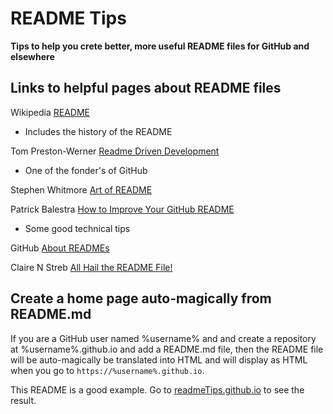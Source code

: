 README Tips
===

**Tips to help you crete better, more useful README files for GitHub and elsewhere**

## Links to helpful pages about README files

Wikipedia [README ]( https://en.wikipedia.org/wiki/README )
* Includes the history of the README

Tom Preston-Werner [Readme Driven Development]( http://tom.preston-werner.com/2010/08/23/readme-driven-development.html )
* One of the fonder's of GitHub 

Stephen Whitmore [ Art of README ]( https://github.com/noffle/art-of-readme )

Patrick Balestra [How to Improve Your GitHub README]( http://blog.patrickbalestra.com/post/156487921566/how-to-improve-your-github-readme )
* Some good technical tips

GitHub [ About READMEs ]( https://help.github.com/articles/about-readmes/ )

Claire N Streb [All Hail the README File!]( http://clairenstreb.blogspot.com/2015/09/all-hail-readme-file.html )

## Create a home page auto-magically from README.md

If you are a GitHub user named %username% and and create a repository at %username%.github.io and add a README.md file,
then the README file will be auto-magically be translated into HTML and will display as HTML when you go to `https://%username%.github.io`.

This README is a good example. Go to [readmeTips.github.io]( https://readmeTips.github.io ) to see the result.



<!--
<details>
<summary>summary</summary>
aaa bbb ccc

</details>
-->
